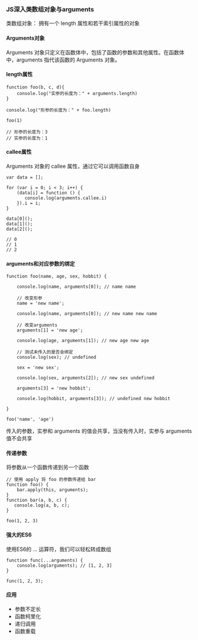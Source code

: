 ### JS深入类数组对象与arguments
类数组对象：
拥有一个 length 属性和若干索引属性的对象

#### Arguments对象
Arguments 对象只定义在函数体中，包括了函数的参数和其他属性。在函数体中，arguments 指代该函数的 Arguments 对象。

#### length属性
```
function foo(b, c, d){
    console.log("实参的长度为：" + arguments.length)
}

console.log("形参的长度为：" + foo.length)

foo(1)

// 形参的长度为：3
// 实参的长度为：1
```
#### callee属性
Arguments 对象的 callee 属性，通过它可以调用函数自身
```
var data = [];

for (var i = 0; i < 3; i++) {
    (data[i] = function () {
       console.log(arguments.callee.i) 
    }).i = i;
}

data[0]();
data[1]();
data[2]();

// 0
// 1
// 2
```
#### arguments和对应参数的绑定
```
function foo(name, age, sex, hobbit) {

    console.log(name, arguments[0]); // name name

    // 改变形参
    name = 'new name';

    console.log(name, arguments[0]); // new name new name

    // 改变arguments
    arguments[1] = 'new age';

    console.log(age, arguments[1]); // new age new age

    // 测试未传入的是否会绑定
    console.log(sex); // undefined

    sex = 'new sex';

    console.log(sex, arguments[2]); // new sex undefined

    arguments[3] = 'new hobbit';

    console.log(hobbit, arguments[3]); // undefined new hobbit

}

foo('name', 'age')

```
传入的参数，实参和 arguments 的值会共享，当没有传入时，实参与 arguments 值不会共享
#### 传递参数
将参数从一个函数传递到另一个函数
```
// 使用 apply 将 foo 的参数传递给 bar
function foo() {
    bar.apply(this, arguments);
}
function bar(a, b, c) {
   console.log(a, b, c);
}

foo(1, 2, 3)
```
#### 强大的ES6
使用ES6的 ... 运算符，我们可以轻松转成数组
```
function func(...arguments) {
    console.log(arguments); // [1, 2, 3]
}

func(1, 2, 3);
```
#### 应用
- 参数不定长
- 函数柯里化
- 递归调用
- 函数重载